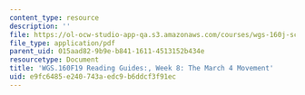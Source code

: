 ```yaml
---
content_type: resource
description: ''
file: https://ol-ocw-studio-app-qa.s3.amazonaws.com/courses/wgs-160j-science-activism-gender-race-and-power-fall-2019/e9fc6485e240743aedc9b6ddcf3f91ec_MITWGS_160F19_Wk8ReadingGuide.pdf
file_type: application/pdf
parent_uid: 015aad82-9b9e-b841-1611-4513152b434e
resourcetype: Document
title: 'WGS.160F19 Reading Guides:, Week 8: The March 4 Movement'
uid: e9fc6485-e240-743a-edc9-b6ddcf3f91ec
---
```

